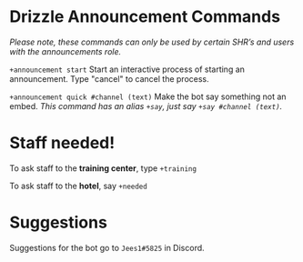 # Drizzle Announcement Commands
*Please note, these commands can only be used by certain SHR’s and users with the announcements role.*


`+announcement start` Start an interactive process of starting an announcement. Type "cancel" to cancel the process.


`+announcement quick #channel (text)` Make the bot say something not an embed. *This command has an alias `+say`, just say `+say #channel (text)`.*

# Staff needed!

To ask staff to the **training center**, type `+training`

To ask staff to the **hotel**, say `+needed`


# Suggestions

Suggestions for the bot go to `Jees1#5825` in Discord.

